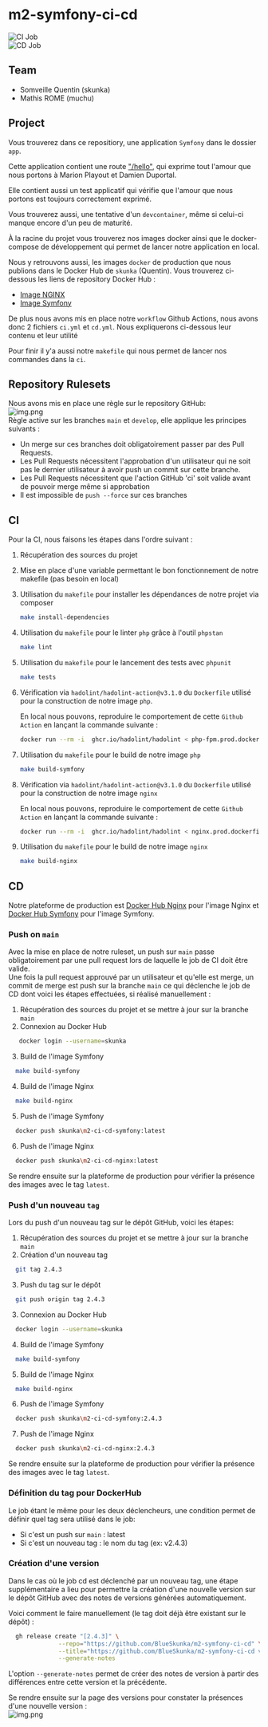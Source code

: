 # m2-symfony-ci-cd

![CI Job](https://github.com/BlueSkunka/m2-symfony-ci-cd/actions/workflows/ci.yml/badge.svg) \
![CD Job](https://github.com/BlueSkunka/m2-symfony-ci-cd/actions/workflows/cd.yml/badge.svg)

## Team

- Somveille Quentin (skunka)
- Mathis ROME (muchu)

## Project

Vous trouverez dans ce repositiory, une application `Symfony` dans le dossier `app`.

Cette application contient une route ["/hello"](http://localhost/hello), qui exprime
tout l'amour que nous portons à Marion Playout et Damien Duportal.

Elle contient aussi un test applicatif qui vérifie que l'amour que nous portons
est toujours correctement exprimé.

Vous trouverez aussi, une tentative d'un `devcontainer`, même si celui-ci
manque encore d'un peu de maturité.

À la racine du projet vous trouverez nos images docker ainsi que le 
docker-compose de développement qui permet de lancer notre application en local.

Nous y retrouvons aussi, les images `docker` de production que nous publions dans le 
Docker Hub de `skunka` (Quentin). Vous trouverez ci-dessous les liens de repository Docker Hub :

- [Image NGINX](https://hub.docker.com/r/skunka/m2-ci-cd-nginx/tags)
- [Image Symfony](https://hub.docker.com/r/skunka/m2-ci-cd-symfony/tags)

De plus nous avons mis en place notre `workflow` Github Actions, nous avons donc 
2 fichiers `ci.yml` et `cd.yml`. Nous expliquerons ci-dessous leur contenu et leur utilité

Pour finir il y'a aussi notre `makefile` qui nous permet de lancer nos commandes dans la `ci`.

## Repository Rulesets

Nous avons mis en place une règle sur le repository GitHub: \
![img.png](doc/github_ruleset.png) \
Règle active sur les branches `main` et `develop`, elle applique les principes suivants :
- Un merge sur ces branches doit obligatoirement passer par des Pull Requests.
- Les Pull Requests nécessitent l'approbation d'un utilisateur qui ne soit pas le dernier utilisateur à avoir push un commit sur cette branche.
- Les Pull Requests nécessitent que l'action GitHub 'ci' soit valide avant de pouvoir merge même si approbation
- Il est impossible de `push --force` sur ces branches

## CI

Pour la CI, nous faisons les étapes dans l'ordre suivant :
1. Récupération des sources du projet
2. Mise en place d'une variable permettant le bon fonctionnement de notre makefile (pas besoin en local)
3. Utilisation du `makefile` pour installer les dépendances de notre projet via composer
    ```bash
    make install-dependencies 
    ```
4. Utilisation du `makefile` pour le linter `php` grâce à l'outil `phpstan`
    ```bash
   make lint
    ```
5. Utilisation du `makefile` pour le lancement des tests avec `phpunit`
    ```bash
   make tests
   ```
6. Vérification via `hadolint/hadolint-action@v3.1.0` du `Dockerfile` utilisé pour la construction de notre image `php`. 

    En local nous pouvons, reproduire le comportement de cette `Github Action` en lançant la commande suivante :
    ```bash
   docker run --rm -i  ghcr.io/hadolint/hadolint < php-fpm.prod.dockerfile
    ```
7. Utilisation du `makefile` pour le build de notre image `php`
    ```bash
   make build-symfony
   ```
8. Vérification via `hadolint/hadolint-action@v3.1.0` du `Dockerfile` utilisé pour la construction de notre image `nginx`
   
    En local nous pouvons, reproduire le comportement de cette `Github Action` en lançant la commande suivante :
    ```bash
   docker run --rm -i  ghcr.io/hadolint/hadolint < nginx.prod.dockerfile
    ```
9. Utilisation du `makefile` pour le build de notre image `nginx`
    ```bash
   make build-nginx
   ```
   
## CD

Notre plateforme de production est [Docker Hub Nginx](https://hub.docker.com/repository/docker/skunka/m2-ci-cd-nginx/general) pour l'image Nginx et [Docker Hub Symfony](https://hub.docker.com/repository/docker/skunka/m2-ci-cd-symfony/general)
pour l'image Symfony.

### Push on `main`

Avec la mise en place de notre ruleset, un push sur `main` passe obligatoirement par une pull request lors de laquelle
le job de CI doit être valide. \
Une fois la pull request approuvé par un utilisateur et qu'elle est merge, un commit de merge est push sur la branche `main`
ce qui déclenche le job de CD dont voici les étapes effectuées, si réalisé manuellement :
1. Récupération des sources du projet et se mettre à jour sur la branche `main`
2. Connexion au Docker Hub
```bash
   docker login --username=skunka
```
3. Build de l'image Symfony
```bash
  make build-symfony
```
4. Build de l'image Nginx
```bash
  make build-nginx
```
5. Push de l'image Symfony
```bash
  docker push skunka\m2-ci-cd-symfony:latest 
```
6. Push de l'image Nginx
```bash
  docker push skunka\m2-ci-cd-nginx:latest 
```

Se rendre ensuite sur la plateforme de production pour vérifier la présence des images avec le tag `latest`.

### Push d'un nouveau `tag`

Lors du push d'un nouveau tag sur le dépôt GitHub, voici les étapes: 
1. Récupération des sources du projet et se mettre à jour sur la branche `main`
2. Création d'un nouveau tag
```bash
  git tag 2.4.3
```
3. Push du tag sur le dépôt
```bash
  git push origin tag 2.4.3
```
3. Connexion au Docker Hub
```bash
  docker login --username=skunka
```
4. Build de l'image Symfony
```bash
  make build-symfony
```
5. Build de l'image Nginx
```bash
  make build-nginx
```
6. Push de l'image Symfony
```bash
  docker push skunka\m2-ci-cd-symfony:2.4.3 
```
7. Push de l'image Nginx
```bash
  docker push skunka\m2-ci-cd-nginx:2.4.3
```

Se rendre ensuite sur la plateforme de production pour vérifier la présence des images avec le tag `latest`.

### Définition du tag pour DockerHub
Le job étant le même pour les deux déclencheurs, une condition permet de définir quel tag sera utilisé dans le job:
- Si c'est un push sur `main` : latest
- Si c'est un nouveau tag : le nom du tag (ex: v2.4.3)

### Création d'une version

Dans le cas où le job cd est déclenché par un nouveau tag, une étape supplémentaire a lieu pour permettre la création d'une nouvelle version
sur le dépôt GitHub avec des notes de versions générées automatiquement.

Voici comment le faire manuellement (le tag doit déjà être existant sur le dépôt) : 
```bash
  gh release create "[2.4.3]" \
              --repo="https://github.com/BlueSkunka/m2-symfony-ci-cd" \
              --title="https://github.com/BlueSkunka/m2-symfony-ci-cd v2.4.3" \
              --generate-notes
```

L'option `--generate-notes` permet de créer des notes de version à partir des différences entre cette version et la précédente. 

Se rendre ensuite sur la page des versions pour constater la présences d'une nouvelle version :  
![img.png](doc/github_release.png)